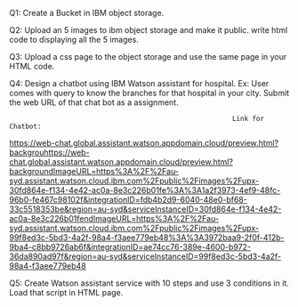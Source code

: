 Q1: Create a Bucket in IBM object storage. 

Q2: Upload an 5 images  to ibm object storage and make it public. write html code to displaying all the 5 images. 

Q3: Upload a css page to the object storage and use the same page in your HTML code.

Q4: Design a chatbot using IBM Watson assistant for hospital. Ex: User comes with query to know the branches for that hospital in your city. Submit the web URL of that chat bot as a assignment. 

                                                            Link for Chatbot:
https://web-chat.global.assistant.watson.appdomain.cloud/preview.html?backgrouhttps://web-chat.global.assistant.watson.appdomain.cloud/preview.html?backgroundImageURL=https%3A%2F%2Fau-syd.assistant.watson.cloud.ibm.com%2Fpublic%2Fimages%2Fupx-30fd864e-f134-4e42-ac0a-8e3c226b01fe%3A%3A1a2f3973-4ef9-48fc-96b0-fe467c98102f&integrationID=fdb4b2d9-6040-48e0-bf68-33c5518353be&region=au-syd&serviceInstanceID=30fd864e-f134-4e42-ac0a-8e3c226b01fendImageURL=https%3A%2F%2Fau-syd.assistant.watson.cloud.ibm.com%2Fpublic%2Fimages%2Fupx-99f8ed3c-5bd3-4a2f-98a4-f3aee779eb48%3A%3A3972baa9-2f0f-412b-9ba4-c8bb9726ab6f&integrationID=ae74cc76-389e-4600-b972-36da890ad97f&region=au-syd&serviceInstanceID=99f8ed3c-5bd3-4a2f-98a4-f3aee779eb48

Q5: Create Watson assistant service with 10 steps and use 3 conditions in it. Load that script in HTML page.


